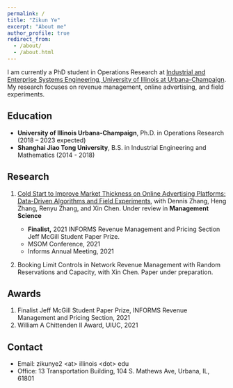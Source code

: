 ```yaml
---
permalink: /
title: "Zikun Ye"
excerpt: "About me"
author_profile: true
redirect_from: 
  - /about/
  - /about.html
---
```


I am currently a PhD student in Operations Research at [Industrial and Enterprise Systems Engineering, University of Illinois at Urbana-Champaign](https://ise.illinois.edu). My research focuses on revenue management, online advertising, and field experiments.

## Education

- **University of Illinois Urbana-Champaign**, Ph.D. in Operations Research (2018 – 2023 expected)
- **Shanghai Jiao Tong University**, B.S. in Industrial Engineering and Mathematics (2014 - 2018)

## Research

1. [Cold Start to Improve Market Thickness on Online Advertising Platforms: Data-Driven Algorithms and Field Experiments](https://papers.ssrn.com/sol3/papers.cfm?abstract_id=3702786), with Dennis Zhang, Heng Zhang, Renyu Zhang, and Xin Chen. Under review in **Management Science**
    -    **Finalist,** 2021 INFORMS Revenue Management and Pricing Section Jeff McGill Student Paper Prize.
   -    MSOM Conference, 2021
   -    Informs Annual Meeting, 2021


2. Booking Limit Controls in Network Revenue Management with Random Reservations and Capacity, with Xin Chen. Paper under preparation.

## Awards

1. Finalist Jeff McGill Student Paper Prize, INFORMS Revenue Management and Pricing Section, 2021
2. William A Chittenden II Award, UIUC, 2021


## Contact
   - Email: zikunye2 \<at\> illinois \<dot\> edu
   - Office: 13 Transportation Building, 104 S. Mathews Ave, Urbana, IL, 61801
